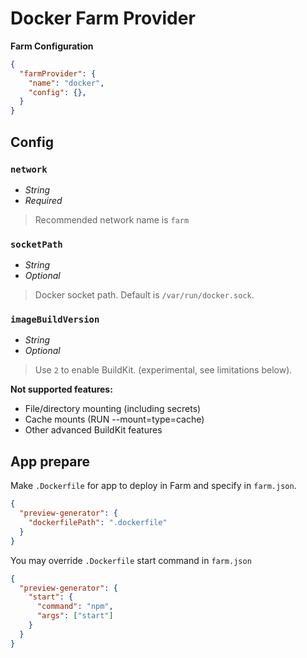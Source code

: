 # Docker Farm Provider

**Farm Configuration**

```json
{
  "farmProvider": {
    "name": "docker",
    "config": {},
  }
}
```

## Config

### `network`
- *String*
- *Required*
> Recommended network name is `farm`

### `socketPath`
- *String*
- *Optional*
> Docker socket path. Default is `/var/run/docker.sock`.

### `imageBuildVersion`
- *String*
- *Optional*
> Use `2` to enable BuildKit.  (experimental, see limitations below).

**Not supported features:**
- File/directory mounting (including secrets)
- Cache mounts (RUN --mount=type=cache)
- Other advanced BuildKit features

## App prepare

Make `.Dockerfile` for app to deploy in Farm and specify in `farm.json`.

```json
{
  "preview-generator": {
    "dockerfilePath": ".dockerfile"
  }
}
```

You may override `.Dockerfile` start command in `farm.json`

```json
{
  "preview-generator": {
    "start": {
      "command": "npm",
      "args": ["start"]
    }
  }
}
